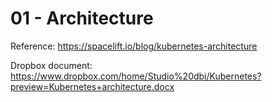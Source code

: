 # 01 - Architecture

Reference: https://spacelift.io/blog/kubernetes-architecture

Dropbox document: https://www.dropbox.com/home/Studio%20dbi/Kubernetes?preview=Kubernetes+architecture.docx


